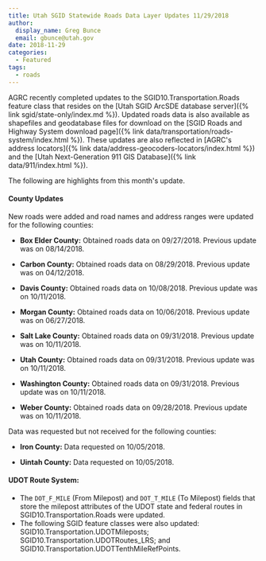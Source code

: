 ```yaml
---
title: Utah SGID Statewide Roads Data Layer Updates 11/29/2018
author:
  display_name: Greg Bunce
  email: gbunce@utah.gov
date: 2018-11-29
categories:
  - Featured
tags:
  - roads
---
```


AGRC recently completed updates to the SGID10.Transportation.Roads feature class that resides on the [Utah SGID ArcSDE database server]({% link sgid/state-only/index.md %}). Updated roads data is also available as shapefiles and geodatabase files for download on the [SGID Roads and Highway System download page]({% link data/transportation/roads-system/index.html %}). These updates are also reflected in [AGRC's address locators]({% link data/address-geocoders-locators/index.html %}) and the [Utah Next-Generation 911 GIS Database]({% link data/911/index.html %}).


The following are highlights from this month's update.

#### County Updates
New roads were added and road names and address ranges were updated for the following counties:

- **Box Elder County:** Obtained roads data on 09/27/2018. Previous update was on 08/14/2018.

- **Carbon County:** Obtained roads data on 08/29/2018. Previous update was on 04/12/2018.

- **Davis County:** Obtained roads data on 10/08/2018. Previous update was on 10/11/2018.

- **Morgan County:** Obtained roads data on 10/06/2018. Previous update was on 06/27/2018.

- **Salt Lake County:** Obtained roads data on 09/31/2018. Previous update was on 10/11/2018.

- **Utah County:** Obtained roads data on 09/31/2018. Previous update was on 10/11/2018.

- **Washington County:** Obtained roads data on 09/31/2018. Previous update was on 10/11/2018.

- **Weber County:** Obtained roads data on 09/28/2018. Previous update was on 10/11/2018.

Data was requested but not received for the following counties:

- **Iron County:** Data requested on 10/05/2018.

- **Uintah County:** Data requested on 10/05/2018.

#### UDOT Route System:

- The `DOT_F_MILE` (From Milepost) and `DOT_T_MILE` (To Milepost) fields that store the milepost attributes of the UDOT state and federal routes in SGID10.Transportation.Roads were updated.
- The following SGID feature classes were also updated: SGID10.Transportation.UDOTMileposts; SGID10.Transportation.UDOTRoutes_LRS; and SGID10.Transportation.UDOTTenthMileRefPoints.
